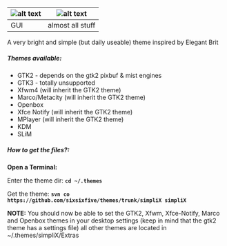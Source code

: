 | ![alt text](https://raw.githubusercontent.com/sixsixfive/themes/master/simpliX/Extras/prev.png "Preview") | ![alt text](https://raw.githubusercontent.com/sixsixfive/themes/master/simpliX/Extras/gtk.png "GTK") |
| ------------- |:-------------:|
| GUI | almost all stuff |

A very bright and simple (but daily useable) theme inspired by Elegant Brit

##### Themes available:

* GTK2 - depends on the gtk2 pixbuf & mist engines
* GTK3 - totally unsupported
* Xfwm4 (will inherit the GTK2 theme)
* Marco/Metacity (will inherit the GTK2 theme)
* Openbox
* Xfce Notify (will inherit the GTK2 theme)
* MPlayer (will inherit the GTK2 theme)
* KDM
* SLiM

##### How to get the files?:

**Open a Terminal:**

Enter the theme dir: **`cd ~/.themes`**

Get the theme: **`svn co https://github.com/sixsixfive/themes/trunk/simpliX simpliX`**

**NOTE:**
You should now be able to set the GTK2, Xfwm, Xfce-Notify, Marco and Openbox themes in your
desktop settings (keep in mind that the gtk2 theme has a settings file) all other themes are located in ~/.themes/simpliX/Extras
